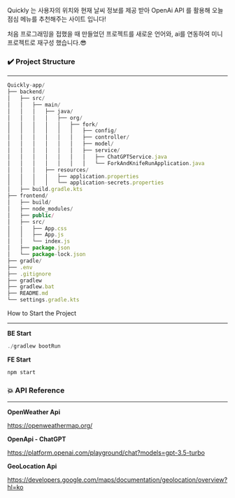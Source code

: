 Quickly 는 사용자의 위치와 현재 날씨 정보를 제공 받아 OpenAi API 를 활용해 오늘 점심 메뉴를 추천해주는 사이트 입니다!

처음 프로그래밍을 접했을 때 만들었던 프로젝트를 새로운 언어와, ai를 연동하여 미니 프로젝트로 재구성 했습니다.😎

### ✔️ P**roject Structure**

---

```jsx
Quickly-app/
├── backend/
│   ├── src/
│   │   ├── main/
│   │   │   ├── java/
│   │   │   │   ├── org/
│   │   │   │   │   ├── fork/
│   │   │   │   │   │   ├── config/
│   │   │   │   │   │   ├── controller/
│   │   │   │   │   │   ├── model/
│   │   │   │   │   │   ├── service/
│   │   │   │   │   │   │   ├── ChatGPTService.java
│   │   │   │   │   │   │   └── ForkAndKnifeRunApplication.java
│   │   │   ├── resources/
│   │   │   │   ├── application.properties
│   │   │   │   └── application-secrets.properties
│   ├── build.gradle.kts
├── frontend/
│   ├── build/
│   ├── node_modules/
│   ├── public/
│   ├── src/
│   │   ├── App.css
│   │   ├── App.js
│   │   └── index.js
│   ├── package.json
│   └── package-lock.json
├── gradle/
├── .env
├── .gitignore
├── gradlew
├── gradlew.bat
├── README.md
└── settings.gradle.kts
```

How to Start the Project 

---

**BE Start** 

```powershell
./gradlew bootRun
```

**FE Start**

```jsx
npm start
```

### **💥 API Reference**

---

**OpenWeather Api**

https://openweathermap.org/

**OpenApi - ChatGPT**

https://platform.openai.com/playground/chat?models=gpt-3.5-turbo

**GeoLocation Api**

https://developers.google.com/maps/documentation/geolocation/overview?hl=ko
